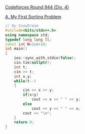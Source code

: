 [Codeforces Round 944 (Div. 4)](https://codeforces.com/contest/1971)

[A. My First Sorting Problem](https://codeforces.com/contest/1971/problem/A)

```cpp
// By SnowDream
#include<bits/stdc++.h>
using namespace std;
typedef long long ll;
const int N=1e6+10;
int main()
{
    ios::sync_with_stdio(false);
    cin.tie(nullptr);
    int t;
    cin >> t;
    int x,y;
    while(t--)
    {
        cin >> x >> y;
        if(x<y)
            cout << x << " " << y;
        else
            cout << y << " " << x;
        cout << "\n";
    }
    return 0;
}
```

